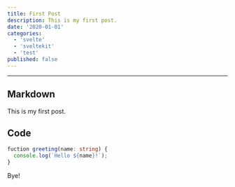 ```yaml
---
title: First Post
description: This is my first post.
date: '2020-01-01'
categories:
  - 'svelte'
  - 'sveltekit'
  - 'test'
published: false
---
```


---

## Markdown 

This is my first post. 

## Code

```ts
fuction greeting(name: string) {
  console.log(`Hello ${name}!`);
}
```
Bye!
